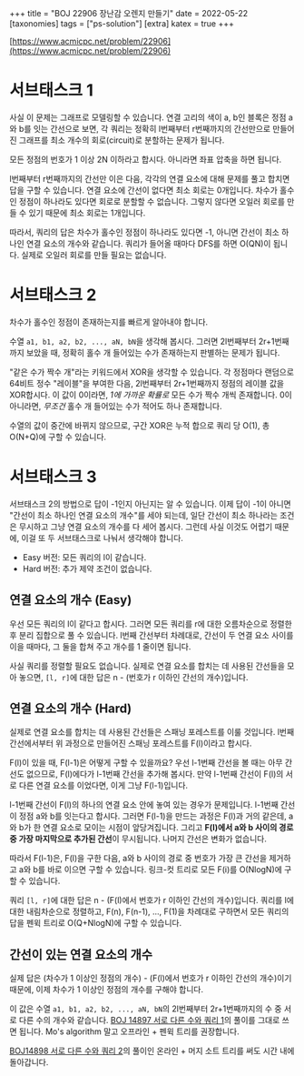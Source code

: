 +++
title = "BOJ 22906 장난감 오렌지 만들기"
date = 2022-05-22
[taxonomies]
tags = ["ps-solution"]
[extra]
katex = true
+++

[https://www.acmicpc.net/problem/22906](https://www.acmicpc.net/problem/22906)

# 서브태스크 1
사실 이 문제는 그래프로 모델링할 수 있습니다.
연결 고리의 색이 a, b인 블록은 정점 a와 b를 잇는 간선으로 보면,
각 쿼리는 정확히 l번째부터 r번째까지의 간선만으로 만들어진 그래프를
최소 개수의 회로(circuit)로 분할하는 문제가 됩니다.

모든 정점의 번호가 1 이상 2N 이하라고 합시다. 아니라면 좌표 압축을 하면 됩니다.

l번째부터 r번째까지의 간선만 이은 다음, 각각의 연결 요소에 대해 문제를 풀고 합치면 답을 구할 수 있습니다.
연결 요소에 간선이 없다면 최소 회로는 0개입니다.
차수가 홀수인 정점이 하나라도 있다면 회로로 분할할 수 없습니다.
그렇지 않다면 오일러 회로를 만들 수 있기 때문에 최소 회로는 1개입니다.

따라서, 쿼리의 답은 차수가 홀수인 정점이 하나라도 있다면 -1,
아니면 간선이 최소 하나인 연결 요소의 개수와 같습니다.
쿼리가 들어올 때마다 DFS를 하면 O(QN)이 됩니다. 실제로 오일러 회로를 만들 필요는 없습니다.

# 서브태스크 2
차수가 홀수인 정점이 존재하는지를 빠르게 알아내야 합니다.

수열 `a1, b1, a2, b2, ..., aN, bN`을 생각해 봅시다.
그러면 2l번째부터 2r+1번째까지 보았을 때, 정확히 홀수 개 들어있는 수가 존재하는지 판별하는 문제가 됩니다.

"같은 수가 짝수 개"라는 키워드에서 XOR을 생각할 수 있습니다.
각 정점마다 랜덤으로 64비트 정수 "레이블"을 부여한 다음,
2l번째부터 2r+1번째까지 정점의 레이블 값을 XOR합시다.
이 값이 0이라면, *1에  가까운 확률로* 모든 수가 짝수 개씩 존재합니다.
0이 아니라면, *무조건* 홀수 개 들어있는 수가 적어도 하나 존재합니다.

수열의 값이 중간에 바뀌지 않으므로, 구간 XOR은 누적 합으로 쿼리 당 O(1),
총 O(N+Q)에 구할 수 있습니다.

# 서브태스크 3
서브태스크 2의 방법으로 답이 -1인지 아닌지는 알 수 있습니다.
이제 답이 -1이 아니면 "간선이 최소 하나인 연결 요소의 개수"를 세야 되는데,
일단 간선이 최소 하나라는 조건은 무시하고 그냥 연결 요소의 개수를 다 세어 봅시다.
그런데 사실 이것도 어렵기 때문에, 이걸 또 두 서브태스크로 나눠서 생각해야 합니다.

- Easy 버전: 모든 쿼리의 l이 같습니다.
- Hard 버전: 추가 제약 조건이 없습니다.

## 연결 요소의 개수 (Easy)

우선 모든 쿼리의 l이 같다고 합시다.
그러면 모든 쿼리를 r에 대한 오름차순으로 정렬한 후 분리 집합으로 풀 수 있습니다.
l번째 간선부터 차례대로, 간선이 두 연결 요소 사이를 이을 때마다, 그 둘을 합쳐 주고 개수를 1 줄이면 됩니다.

사실 쿼리를 정렬할 필요도 없습니다. 실제로 연결 요소를 합치는 데 사용된 간선들을 모아 놓으면,
`[l, r]`에 대한 답은 n - (번호가 r 이하인 간선의 개수)입니다.

## 연결 요소의 개수 (Hard)

실제로 연결 요소를 합치는 데 사용된 간선들은 스패닝 포레스트를 이룰 것입니다.
l번째 간선에서부터 위 과정으로 만들어진 스패닝 포레스트를 F(l)이라고 합시다.

F(l)이 있을 때, F(l-1)은 어떻게 구할 수 있을까요?
우선 l-1번째 간선을 볼 때는 아무 간선도 없으므로, F(l)에다가 l-1번째 간선을 추가해 봅시다.
만약 l-1번째 간선이 F(l)의 서로 다른 연결 요소를 이었다면, 이게 그냥 F(l-1)입니다.

l-1번째 간선이 F(l)의 하나의 연결 요소 안에 놓여 있는 경우가 문제입니다.
l-1번째 간선이 정점 a와 b를 잇는다고 합시다.
그러면 F(l-1)을 만드는 과정은 F(l)과 거의 같은데, a와 b가 한 연결 요소로 모이는 시점이 앞당겨집니다.
그리고 **F(l)에서 a와 b 사이의 경로 중 가장 마지막으로 추가된 간선**이 무시됩니다.
나머지 간선은 변화가 없습니다.

따라서 F(l-1)은, F(l)을 구한 다음,
a와 b 사이의 경로 중 번호가 가장 큰 간선을 제거하고 a와 b를 바로 이으면 구할 수 있습니다.
링크-컷 트리로 모든 F(i)를 O(NlogN)에 구할 수 있습니다.

쿼리 `[l, r]`에 대한 답은 n - (F(l)에서 번호가 r 이하인 간선의 개수)입니다.
쿼리를 l에 대한 내림차순으로 정렬하고, F(n), F(n-1), ..., F(1)을
차례대로 구하면서 모든 쿼리의 답을 펜윅 트리로 O(Q+NlogN)에 구할 수 있습니다.

## 간선이 있는 연결 요소의 개수
실제 답은 (차수가 1 이상인 정점의 개수) - (F(l)에서 번호가 r 이하인 간선의 개수)이기 때문에,
이제 차수가 1 이상인 정점의 개수를 구해야 합니다.

이 값은 수열 `a1, b1, a2, b2, ..., aN, bN`의 2l번째부터 2r+1번째까지의 수 중
서로 다른 수의 개수와 같습니다.
[BOJ 14897 서로 다른 수와 쿼리 1](https://www.acmicpc.net/problem/14897)의
풀이를 그대로 쓰면 됩니다. Mo's algorithm 말고 오프라인 + 펜윅 트리를 권장합니다.

[BOJ14898 서로 다른 수와 쿼리 2](https://www.acmicpc.net/problem/14898)의 풀이인
온라인 + 머지 소트 트리를 써도 시간 내에 돌아갑니다.
